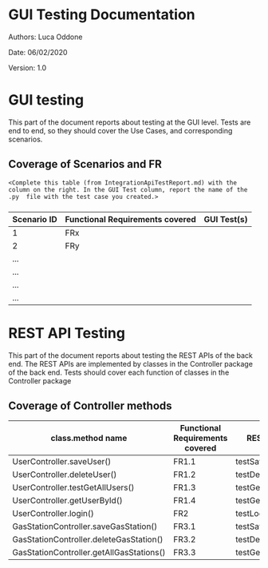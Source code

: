 # GUI  Testing Documentation 

Authors: Luca Oddone

Date: 06/02/2020

Version: 1.0

# GUI testing

This part of the document reports about testing at the GUI level. Tests are end to end, so they should cover the Use Cases, and corresponding scenarios.

## Coverage of Scenarios and FR

```
<Complete this table (from IntegrationApiTestReport.md) with the column on the right. In the GUI Test column, report the name of the .py  file with the test case you created.>
```

### 

| Scenario ID | Functional Requirements covered | GUI Test(s) |
| ----------- | ------------------------------- | ----------- | 
| 1           | FRx                             |             |             
| 2           | FRy                             |             |             
| ...         |                                 |             |         
| ...         |                                 |             |             
| ...         |                                 |             |             
| ...         |                                 |             |             


# REST  API  Testing

This part of the document reports about testing the REST APIs of the back end. The REST APIs are implemented by classes in the Controller package of the back end. 
Tests should cover each function of classes in the Controller package

## Coverage of Controller methods


<Report in this table the test cases defined to cover all methods in Controller classes >

| class.method name                                         | Functional Requirements covered |REST  API Test(s)                      | 
| --------------------------------------------------------- | -------------------------------  | -----------                          | 
| UserController.saveUser()                                 | FR1.1                            | testSavUser()                        |    
| UserController.deleteUser()                               | FR1.2                            | testDeleteUser()                     |    
| UserController.testGetAllUsers()                          | FR1.3                            | testGetAllUsers()                    |    
| UserController.getUserById()                              | FR1.4                            | testGetUserById()                    |    
| UserController.login()                                    | FR2                              | testLogin()                          |    
| GasStationController.saveGasStation()                     | FR3.1                            | testSaveGasStation()                 |
| GasStationController.deleteGasStation()                   | FR3.2                            | testDeleteGasStation()               |
| GasStationController.getAllGasStations()                  | FR3.3                            | testGetAllGasStations()              |
